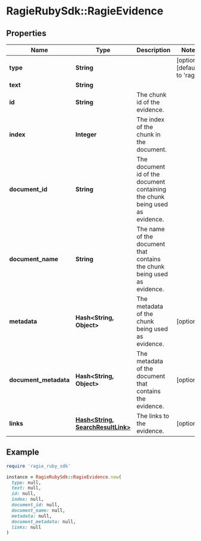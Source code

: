 # RagieRubySdk::RagieEvidence

## Properties

| Name | Type | Description | Notes |
| ---- | ---- | ----------- | ----- |
| **type** | **String** |  | [optional][default to &#39;ragie&#39;] |
| **text** | **String** |  |  |
| **id** | **String** | The chunk id of the evidence. |  |
| **index** | **Integer** | The index of the chunk in the document. |  |
| **document_id** | **String** | The document id of the document containing the chunk being used as evidence. |  |
| **document_name** | **String** | The name of the document that contains the chunk being used as evidence. |  |
| **metadata** | **Hash&lt;String, Object&gt;** | The metadata of the chunk being used as evidence. | [optional] |
| **document_metadata** | **Hash&lt;String, Object&gt;** | The metadata of the document that contains the evidence. | [optional] |
| **links** | [**Hash&lt;String, SearchResultLink&gt;**](SearchResultLink.md) | The links to the evidence. | [optional] |

## Example

```ruby
require 'ragie_ruby_sdk'

instance = RagieRubySdk::RagieEvidence.new(
  type: null,
  text: null,
  id: null,
  index: null,
  document_id: null,
  document_name: null,
  metadata: null,
  document_metadata: null,
  links: null
)
```

